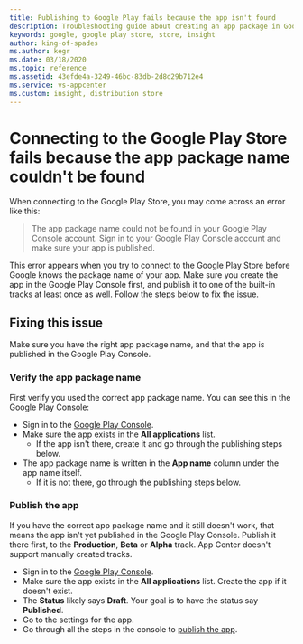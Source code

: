 ```yaml
---
title: Publishing to Google Play fails because the app isn't found
description: Troubleshooting guide about creating an app package in Google Play Console that App Center can connect to and work with Google Play
keywords: google, google play store, store, insight
author: king-of-spades
ms.author: kegr
ms.date: 03/18/2020
ms.topic: reference
ms.assetid: 43efde4a-3249-46bc-83db-2d8d29b712e4
ms.service: vs-appcenter
ms.custom: insight, distribution store
---
```


# Connecting to the Google Play Store fails because the app package name couldn't be found
When connecting to the Google Play Store, you may come across an error like this:

> The app package name could not be found in your Google Play Console account. Sign in to your Google Play Console account and make sure your app is published.

This error appears when you try to connect to the Google Play Store before Google knows the package name of your app. Make sure you create the app in the Google Play Console first, and publish it to one of the built-in tracks at least once as well. Follow the steps below to fix the issue.

## Fixing this issue
Make sure you have the right app package name, and that the app is published in the Google Play Console.

### Verify the app package name
First verify you used the correct app package name. You can see this in the Google Play Console:

* Sign in to the [Google Play Console](https://play.google.com/apps/publish/).
* Make sure the app exists in the **All applications** list.
  * If the app isn't there, create it and go through the publishing steps below.
* The app package name is written in the **App name** column under the app name itself.
  * If it is not there, go through the publishing steps below.

### Publish the app
If you have the correct app package name and it still doesn't work, that means the app isn't yet published in the Google Play Console. Publish it there first, to the **Production**, **Beta** or **Alpha** track. App Center doesn't support manually created tracks.

* Sign in to the [Google Play Console](https://play.google.com/apps/publish/).
* Make sure the app exists in the **All applications** list. Create the app if it doesn't exist.
* The **Status** likely says **Draft**. Your goal is to have the status say **Published**.
* Go to the settings for the app.
* Go through all the steps in the console to [publish the app](https://support.google.com/googleplay/android-developer/answer/6334282?hl=en&ref_topic=7072031).

